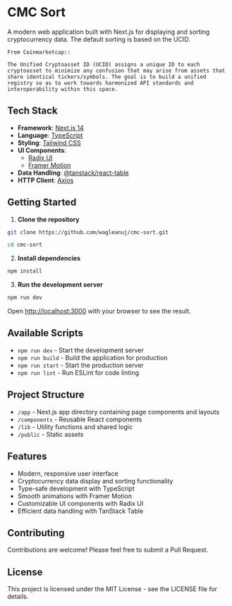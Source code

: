 # CMC Sort

A modern web application built with Next.js for displaying and sorting cryptocurrency data. The default sorting is based on the UCID.

```
From Coinmarketcap:: 

The Unified Cryptoasset ID (UCID) assigns a unique ID to each cryptoasset to minimize any confusion that may arise from assets that share identical tickers/symbols. The goal is to build a unified registry so as to work towards harmonized API standards and interoperability within this space.
```

## Tech Stack

- **Framework**: [Next.js 14](https://nextjs.org/)
- **Language**: [TypeScript](https://www.typescriptlang.org/)
- **Styling**: [Tailwind CSS](https://tailwindcss.com/)
- **UI Components**: 
  - [Radix UI](https://www.radix-ui.com/)
  - [Framer Motion](https://www.framer.com/motion/)
- **Data Handling**: [@tanstack/react-table](https://tanstack.com/table/latest)
- **HTTP Client**: [Axios](https://axios-http.com/)

## Getting Started

1. **Clone the repository**
```bash
git clone https://github.com/wagleanuj/cmc-sort.git

cd cmc-sort
```

2. **Install dependencies**

```bash
npm install
```

3. **Run the development server**

```bash
npm run dev
```

Open [http://localhost:3000](http://localhost:3000) with your browser to see the result.

## Available Scripts

- `npm run dev` - Start the development server
- `npm run build` - Build the application for production
- `npm run start` - Start the production server
- `npm run lint` - Run ESLint for code linting

## Project Structure

- `/app` - Next.js app directory containing page components and layouts
- `/components` - Reusable React components
- `/lib` - Utility functions and shared logic
- `/public` - Static assets

## Features

- Modern, responsive user interface
- Cryptocurrency data display and sorting functionality
- Type-safe development with TypeScript
- Smooth animations with Framer Motion
- Customizable UI components with Radix UI
- Efficient data handling with TanStack Table

## Contributing

Contributions are welcome! Please feel free to submit a Pull Request.

## License

This project is licensed under the MIT License - see the LICENSE file for details.
